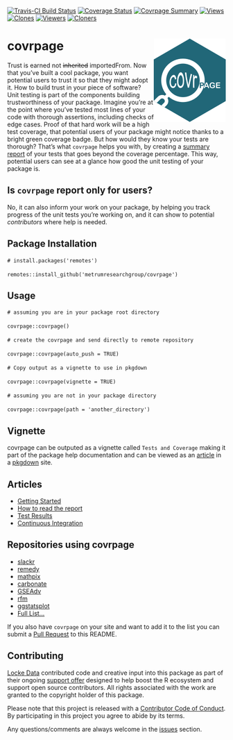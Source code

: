 
<!-- README.md is generated from README.Rmd. Please edit that file -->

[![Travis-CI Build
Status](https://travis-ci.org/metrumresearchgroup/covrpage.svg?branch=master)](https://travis-ci.org/metrumresearchgroup/covrpage)
[![Coverage
Status](https://img.shields.io/codecov/c/github/metrumresearchgroup/covrpage/master.svg)](https://codecov.io/github/metrumresearchgroup/covrpage?branch=master)
[![Covrpage
Summary](https://img.shields.io/badge/covrpage-Last_Build_2019_11_24-brightgreen.svg)](http://tinyurl.com/yayrd3et)
[![Views](http://ghtraffic.herokuapp.com/badge/metrumresearchgroup/covrpage/views)](https://github.com/metrumresearchgroup/covrpage/graphs/traffic)
[![Clones](http://ghtraffic.herokuapp.com/badge/metrumresearchgroup/covrpage/clones)](https://github.com/metrumresearchgroup/covrpage/graphs/traffic)
[![Viewers](http://ghtraffic.herokuapp.com/badge/metrumresearchgroup/covrpage/viewers)](https://github.com/metrumresearchgroup/covrpage/graphs/traffic)
[![Cloners](http://ghtraffic.herokuapp.com/badge/metrumresearchgroup/covrpage/cloners)](https://github.com/metrumresearchgroup/covrpage/graphs/traffic)

# covrpage <img src="man/figures/logo.png" align="right" class="logo"/>

Trust is earned not ~~inherited~~ importedFrom. Now that you’ve built a
cool package, you want potential users to trust it so that they might
adopt it. How to build trust in your piece of software? Unit testing is
part of the components building trustworthiness of your package. Imagine
you’re at the point where you’ve tested most lines of your code with
thorough assertions, including checks of edge cases. Proof of that hard
work will be a high test coverage, that potential users of your package
might notice thanks to a bright green coverage badge. But how would they
know your tests are thorough? That’s what `covrpage` helps you with, by
creating a [summary report](tests/README.md) of your tests that goes
beyond the coverage percentage. This way, potential users can see at a
glance how good the unit testing of your package is.

## Is `covrpage` report only for users?

No, it can also inform your work on your package, by helping you track
progress of the unit tests you’re working on, and it can show to
potential *contributors* where help is needed.

## Package Installation

    # install.packages('remotes')
    
    remotes::install_github('metrumresearchgroup/covrpage')

## Usage

    # assuming you are in your package root directory
    
    covrpage::covrpage()
    
    # create the covrpage and send directly to remote repository
    
    covrpage::covrpage(auto_push = TRUE)
    
    # Copy output as a vignette to use in pkgdown
    
    covrpage::covrpage(vignette = TRUE)
    
    # assuming you are not in your package directory
    
    covrpage::covrpage(path = 'another_directory')

## Vignette

covrpage can be outputed as a vignette called `Tests and Coverage`
making it part of the package help documentation and can be viewed as an
[article](https://metrumresearchgroup.github.io/covrpage/articles/tests_and_coverage.html)
in a [pkgdown](https://github.com/r-lib/pkgdown) site.

## Articles

  - [Getting
    Started](https://metrumresearchgroup.github.io/covrpage/articles/get-started.html)
  - [How to read the
    report](https://metrumresearchgroup.github.io/covrpage/articles/how-to-read-covrpage-report.html)
  - [Test
    Results](https://metrumresearchgroup.github.io/covrpage/articles/Test_Results.html)
  - [Continuous
    Integration](https://metrumresearchgroup.github.io/covrpage/articles/Continuous_Integration.html)

## Repositories using covrpage

  - [slackr](https://github.com/hrbrmstr/slackr/tree/master/tests)
  - [remedy](https://github.com/thinkr-open/remedy/tree/master/tests)
  - [mathpix](https://github.com/jonocarroll/mathpix/tree/master/tests)
  - [carbonate](https://github.com/yonicd/carbonate/tree/master/tests)
  - [GSEAdv](https://github.com/llrs/GSEAdv/tree/master/tests)
  - [rfm](https://github.com/rsquaredacademy/rfm/tree/master/tests)
  - [ggstatsplot](https://github.com/IndrajeetPatil/ggstatsplot/tree/master/tests)
  - [Full
    List…](https://github.com/search?l=Markdown&o=desc&q=covrpage+filename%3AREADME.md+path%3Atests&s=indexed&type=Code)

If you also have `covrpage` on your site and want to add it to the list
you can submit a [Pull
Request](https://github.com/metrumresearchgroup/covrpage/pulls?utf8=%E2%9C%93&q=is%3Apr)
to this README.

## Contributing

[Locke Data](https://itsalocke.com) contributed code and creative input
into this package as part of their ongoing [support
offer](https://itsalocke.com/blog/package-support-offer/) designed to
help boost the R ecosystem and support open source contributors. All
rights associated with the work are granted to the copyright holder of
this package.

Please note that this project is released with a [Contributor Code of
Conduct](CONDUCT.md). By participating in this project you agree to
abide by its terms.

Any questions/comments are always welcome in the
[issues](https://github.com/metrumresearchgroup/covrpage/issues)
section.
